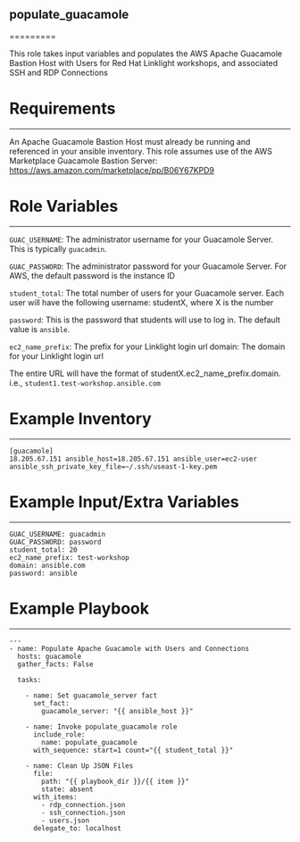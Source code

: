 ## populate_guacamole
=========

This role takes input variables and populates the AWS Apache Guacamole Bastion Host with Users for Red Hat Linklight workshops, and associated SSH and RDP Connections


# Requirements
------------
An Apache Guacamole Bastion Host must already be running and referenced in your ansible inventory. This role assumes use of the AWS Marketplace Guacamole Bastion Server: https://aws.amazon.com/marketplace/pp/B06Y67KPD9

# Role Variables
--------------
`GUAC_USERNAME`: The administrator username for your Guacamole Server. This is typically `guacadmin`.

`GUAC_PASSWORD`: The administrator password for your Guacamole Server. For AWS, the default password is the instance ID

`student_total`: The total number of users for your Guacamole server. Each user will have the following username: studentX, where X is the number

`password`: This is the password that students will use to log in. The default value is `ansible`.

`ec2_name_prefix`: The prefix for your Linklight login url
domain: The domain for your Linklight login url

The entire URL will have the format of studentX.ec2_name_prefix.domain. i.e., `student1.test-workshop.ansible.com`

# Example Inventory
----------------

```
[guacamole]
18.205.67.151 ansible_host=18.205.67.151 ansible_user=ec2-user ansible_ssh_private_key_file=~/.ssh/useast-1-key.pem

```
# Example Input/Extra Variables
----------------
```
GUAC_USERNAME: guacadmin
GUAC_PASSWORD: password
student_total: 20
ec2_name_prefix: test-workshop
domain: ansible.com
password: ansible
```

# Example Playbook
----------------

```
---
- name: Populate Apache Guacamole with Users and Connections
  hosts: guacamole
  gather_facts: False

  tasks:

    - name: Set guacamole_server fact
      set_fact:
        guacamole_server: "{{ ansible_host }}"

    - name: Invoke populate_guacamole role
      include_role:
        name: populate_guacamole
      with_sequence: start=1 count="{{ student_total }}"

    - name: Clean Up JSON Files
      file:
        path: "{{ playbook_dir }}/{{ item }}"
        state: absent
      with_items:
        - rdp_connection.json
        - ssh_connection.json
        - users.json
      delegate_to: localhost
```
